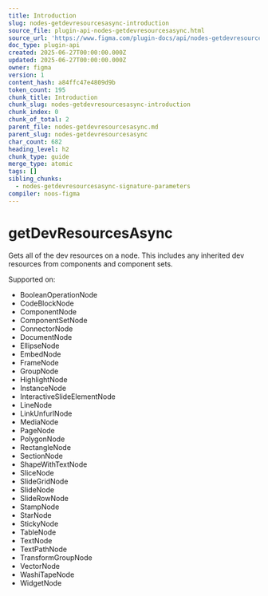 ```yaml
---
title: Introduction
slug: nodes-getdevresourcesasync-introduction
source_file: plugin-api-nodes-getdevresourcesasync.html
source_url: 'https://www.figma.com/plugin-docs/api/nodes-getdevresourcesasync/'
doc_type: plugin-api
created: 2025-06-27T00:00:00.000Z
updated: 2025-06-27T00:00:00.000Z
owner: figma
version: 1
content_hash: a84ffc47e4809d9b
token_count: 195
chunk_title: Introduction
chunk_slug: nodes-getdevresourcesasync-introduction
chunk_index: 0
chunk_of_total: 2
parent_file: nodes-getdevresourcesasync.md
parent_slug: nodes-getdevresourcesasync
char_count: 682
heading_level: h2
chunk_type: guide
merge_type: atomic
tags: []
sibling_chunks:
  - nodes-getdevresourcesasync-signature-parameters
compiler: noos-figma
---
```


# getDevResourcesAsync

Gets all of the dev resources on a node. This includes any inherited dev resources from components and component sets.

 Supported on:

- BooleanOperationNode
- CodeBlockNode
- ComponentNode
- ComponentSetNode
- ConnectorNode
- DocumentNode
- EllipseNode
- EmbedNode
- FrameNode
- GroupNode
- HighlightNode
- InstanceNode
- InteractiveSlideElementNode
- LineNode
- LinkUnfurlNode
- MediaNode
- PageNode
- PolygonNode
- RectangleNode
- SectionNode
- ShapeWithTextNode
- SliceNode
- SlideGridNode
- SlideNode
- SlideRowNode
- StampNode
- StarNode
- StickyNode
- TableNode
- TextNode
- TextPathNode
- TransformGroupNode
- VectorNode
- WashiTapeNode
- WidgetNode
